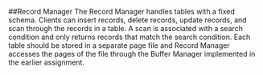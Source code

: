 ##Record Manager
The Record Manager handles tables with a fixed schema. Clients can insert records, delete records, update records, and scan through the records in a table. A scan is associated with a search condition and only returns records that match the search condition. Each table should be stored in a separate page file and Record Manager accesses the pages of the file through the Buffer Manager implemented in the earlier assignment.
